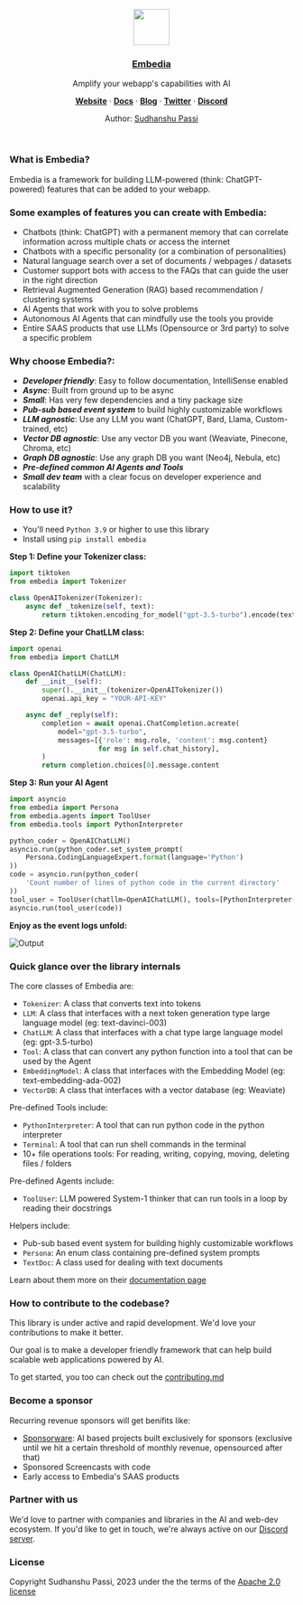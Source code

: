 <p align="center">
  <a href="https://embedia.ai">
    <img src="https://embedia.ai/_next/image?url=%2Flogo.png&w=64&q=75" height="64">
    <h3 align="center">Embedia</h3>
  </a>
</p>

<p align="center">
  Amplify your webapp's capabilities with AI
</p>

<p align="center">
  <a href="https://embedia.ai/"><strong>Website</strong></a> ·
  <a href="https://embedia.ai/docs"><strong>Docs</strong></a> ·
  <a href="https://embedia.ai/blog"><strong>Blog</strong></a> ·
  <a href="https://twitter.com/Embedia_ai"><strong>Twitter</strong></a> ·
  <a href="https://discord.gg/aQa53fRdXx"><strong>Discord</strong></a>
</p>
<p align="center">
  Author: <a href="https://twitter.com/Sudhanshupassi">Sudhanshu Passi</a>
</p>
<br/>

### What is Embedia?

Embedia is a framework for building LLM-powered (think: ChatGPT-powered) features that can be added to your webapp.

### Some examples of features you can create with Embedia:

- Chatbots (think: ChatGPT) with a permanent memory that can correlate information across multiple chats or access the internet
- Chatbots with a specific personality (or a combination of personalities)
- Natural language search over a set of documents / webpages / datasets
- Customer support bots with access to the FAQs that can guide the user in the right direction
- Retrieval Augmented Generation (RAG) based recommendation / clustering systems
- AI Agents that work with you to solve problems
- Autonomous AI Agents that can mindfully use the tools you provide
- Entire SAAS products that use LLMs (Opensource or 3rd party) to solve a specific problem


### Why choose Embedia?:
- *__Developer friendly__*: Easy to follow documentation, IntelliSense enabled
- *__Async__*: Built from ground up to be async
- *__Small__*: Has very few dependencies and a tiny package size
- *__Pub-sub based event system__* to build highly customizable workflows
- *__LLM agnostic__*: Use any LLM you want (ChatGPT, Bard, Llama, Custom-trained, etc)
- *__Vector DB agnostic__*: Use any vector DB you want (Weaviate, Pinecone, Chroma, etc)
- *__Graph DB agnostic__*: Use any graph DB you want (Neo4j, Nebula, etc)
- *__Pre-defined common AI Agents and Tools__*
- *__Small dev team__* with a clear focus on developer experience and scalability



### How to use it?

- You'll need `Python 3.9` or higher to use this library
- Install using `pip install embedia`

<b>Step 1: Define your Tokenizer class:</b>

```python
import tiktoken
from embedia import Tokenizer

class OpenAITokenizer(Tokenizer):
    async def _tokenize(self, text):
        return tiktoken.encoding_for_model("gpt-3.5-turbo").encode(text)
```

<b>Step 2: Define your ChatLLM class:</b>

```python
import openai
from embedia import ChatLLM

class OpenAIChatLLM(ChatLLM):
    def __init__(self):
        super().__init__(tokenizer=OpenAITokenizer())
        openai.api_key = "YOUR-API-KEY"

    async def _reply(self):
        completion = await openai.ChatCompletion.acreate(
            model="gpt-3.5-turbo",
            messages=[{'role': msg.role, 'content': msg.content}
                      for msg in self.chat_history],
        )
        return completion.choices[0].message.content
```

<b>Step 3: Run your AI Agent</b>

```python
import asyncio
from embedia import Persona
from embedia.agents import ToolUser
from embedia.tools import PythonInterpreter

python_coder = OpenAIChatLLM()
asyncio.run(python_coder.set_system_prompt(
    Persona.CodingLanguageExpert.format(language='Python')
))
code = asyncio.run(python_coder(
    'Count number of lines of python code in the current directory'
))
tool_user = ToolUser(chatllm=OpenAIChatLLM(), tools=[PythonInterpreter()])
asyncio.run(tool_user(code))
```

<b>Enjoy as the event logs unfold:</b>

![Output](assets/terminal.png)

### Quick glance over the library internals

The core classes of Embedia are:
- `Tokenizer`: A class that converts text into tokens
- `LLM`: A class that interfaces with a next token generation type large language model (eg: text-davinci-003)
- `ChatLLM`: A class that interfaces with a chat type large language model (eg: gpt-3.5-turbo)
- `Tool`: A class that can convert any python function into a tool that can be used by the Agent
- `EmbeddingModel`: A class that interfaces with the Embedding Model (eg: text-embedding-ada-002)
- `VectorDB`: A class that interfaces with a vector database (eg: Weaviate)

Pre-defined Tools include:
- `PythonInterpreter`: A tool that can run python code in the python interpreter
- `Terminal`: A tool that can run shell commands in the terminal
- 10+ file operations tools: For reading, writing, copying, moving, deleting files / folders

Pre-defined Agents include:
- `ToolUser`: LLM powered System-1 thinker that can run tools in a loop by reading their docstrings

Helpers include:
- Pub-sub based event system for building highly customizable workflows
- `Persona`: An enum class containing pre-defined system prompts
- `TextDoc`: A class used for dealing with text documents

Learn about them more on their [documentation page](https://embedia.ai/docs)

### How to contribute to the codebase?

This library is under active and rapid development. We'd love your contributions to make it better.

Our goal is to make a developer friendly framework that can help build scalable web applications powered by AI.

To get started, you too can check out the [contributing.md](CONTRIBUTING.md)


### Become a sponsor
Recurring revenue sponsors will get benifits like:
- [Sponsorware](https://github.com/sponsorware/docs): AI based projects built exclusively for sponsors (exclusive until we hit a certain threshold of monthly revenue, opensourced after that)
- Sponsored Screencasts with code
- Early access to Embedia's SAAS products


### Partner with us
We'd love to partner with companies and libraries in the AI and web-dev ecosystem. If you'd like to get in touch, we're always active on our [Discord server](https://discord.gg/aQa53fRdXx).

### License
Copyright Sudhanshu Passi, 2023 under the the terms of the [Apache 2.0 license](LICENSE)